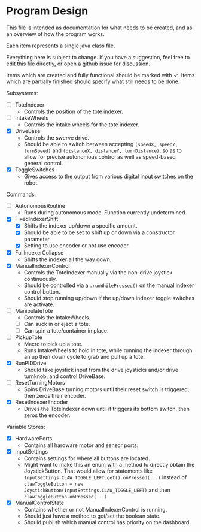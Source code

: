 Program Design
===

This file is intended as documentation for what needs to be created, and as an overview of how the program works.

Each item represents a single java class file.

Everything here is subject to change. If you have a suggestion, feel free to edit this file directly, or open a github issue for discussion.

Items which are created and fully functional should be marked with ✓. Items which are partially finished should specify what still needs to be done.

Subsystems:

- [ ] ToteIndexer
  - Controls the position of the tote indexer.
- [ ] IntakeWheels
  - Controls the intake wheels for the tote indexer.
- [x] DriveBase
  - Controls the swerve drive.
  - Should be able to switch between accepting `(speedX, speedY, turnSpeed)` and `(distanceX, distanceY, turnDistance)`, so as to allow for precise autonomous control as well as speed-based general control.
- [x] ToggleSwitches
  - Gives access to the output from various digital input switches on the robot.

Commands:

- [ ] AutonomousRoutine
  - Runs during autonomous mode. Function currently undetermined.
- [x] FixedIndexerShift
  - [x] Shifts the indexer up/down a specific amount.
  - [x] Should be able to be set to shift up or down via a constructor parameter.
  - [x] Setting to use encoder or not use encoder.
- [x] FullIndexerCollapse
  - Shifts the indexer all the way down.
- [x] ManualIndexerControl
  - Controls the ToteIndexer manually via the non-drive joystick continuously.
  - Should be controlled via a `.runWhilePressed()` on the manual indexer control button.
  - Should stop running up/down if the up/down indexer toggle switches are activate.
- [ ] ManipulateTote
  - Controls the IntakeWheels.
  - [ ] Can suck in or eject a tote.
  - [ ] Can spin a tote/container in place.
- [ ] PickupTote
  - Macro to pick up a tote.
  - Runs IntakeWheels to hold in tote, while running the indexer through an up then down cycle to grab and pull up a tote.
- [x] RunPIDDrive
  - Should take joystick input from the drive joysticks and/or drive turnknob, and control DriveBase.
- [ ] ResetTurningMotors
  - Spins DriveBase turning motors until their reset switch is triggered, then zeros their encoder.
- [x] ResetIndexerEncoder
  - Drives the ToteIndexer down until it triggers its bottom switch, then zeros the encoder.


Variable Stores:

- [x] HardwarePorts
  - Contains all hardware motor and sensor ports.
- [x] InputSettings
  - Contains settings for where all buttons are located.
  - Might want to make this an enum with a method to directly obtain the JoystickButton. That would allow for statements like `InputSettings.CLAW_TOGGLE_LEFT.get().onPressed(...)` instead of `clawToggleButton = new JoystickButton(InputSettings.CLAW_TOGGLE_LEFT)` and then `clawToggleButton.onPressed(...)`
- [x] ManualControlState
  - Contains whether or not ManualIndexerControl is running.
  - Should just have a method to get/set the boolean state.
  - Should publish which manual control has priority on the dashboard.
